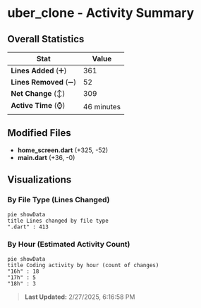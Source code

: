 # uber_clone - Activity Summary 

## Overall Statistics

| Stat                   | Value                                                             |
| ---------------------- | ----------------------------------------------------------------- |
| **Lines Added** (➕)   | 361                                          |
| **Lines Removed** (➖) | 52                                        |
| **Net Change** (↕)    | 309                |
| **Active Time** (⌚)   | 46 minutes |


## Modified Files
- **home_screen.dart** (+325, -52)
- **main.dart** (+36, -0)

## Visualizations

### By File Type (Lines Changed)

```mermaid
pie showData
title Lines changed by file type
".dart" : 413
```

### By Hour (Estimated Activity Count)

```mermaid
pie showData
title Coding activity by hour (count of changes)
"16h" : 18
"17h" : 5
"18h" : 3
```


> **Last Updated:** 2/27/2025, 6:16:58 PM